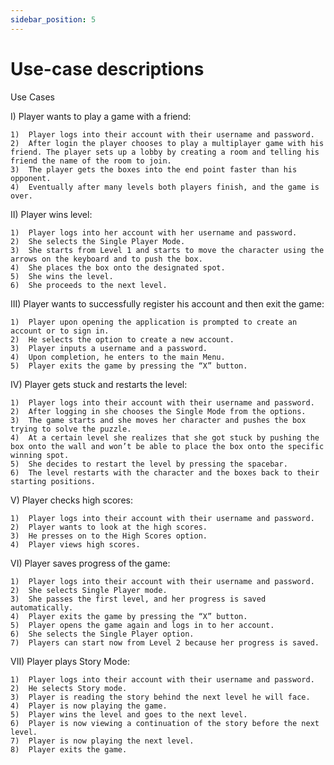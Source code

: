 ```yaml
---
sidebar_position: 5
---
```


# Use-case descriptions
Use Cases

I)	Player wants to play a game with a friend:

    1)	Player logs into their account with their username and password.
    2)	After login the player chooses to play a multiplayer game with his friend. The player sets up a lobby by creating a room and telling his friend the name of the room to join.
    3)	The player gets the boxes into the end point faster than his opponent.
    4)	Eventually after many levels both players finish, and the game is over.

II)	Player wins level:

    1)	Player logs into her account with her username and password.
    2)	She selects the Single Player Mode.
    3)	She starts from Level 1 and starts to move the character using the arrows on the keyboard and to push the box. 
    4)	She places the box onto the designated spot.
    5)	She wins the level.
    6)	She proceeds to the next level.

III)	 Player wants to successfully register his account and then exit the game:

    1)	Player upon opening the application is prompted to create an account or to sign in.
    2)	He selects the option to create a new account.
    3)	Player inputs a username and a password.
    4)	Upon completion, he enters to the main Menu.
    5)	Player exits the game by pressing the “X” button.

IV)	Player gets stuck and restarts the level:

    1)	Player logs into their account with their username and password.
    2)	After logging in she chooses the Single Mode from the options.
    3)	The game starts and she moves her character and pushes the box trying to solve the puzzle.
    4)	At a certain level she realizes that she got stuck by pushing the box onto the wall and won’t be able to place the box onto the specific winning spot.
    5)	She decides to restart the level by pressing the spacebar.
    6)	The level restarts with the character and the boxes back to their starting positions.

V)	Player checks high scores:

    1)	Player logs into their account with their username and password.
    2)	Player wants to look at the high scores.
    3)	He presses on to the High Scores option.
    4)	Player views high scores.


VI)	Player saves progress of the game:

    1)	Player logs into their account with their username and password.
    2)	She selects Single Player mode.
    3)	She passes the first level, and her progress is saved automatically.
    4)	Player exits the game by pressing the “X” button.
    5)	Player opens the game again and logs in to her account.
    6)	She selects the Single Player option.
    7)	Players can start now from Level 2 because her progress is saved.

VII)	Player plays Story Mode:

    1)	Player logs into their account with their username and password.
    2)	He selects Story mode.
    3)	Player is reading the story behind the next level he will face.
    4)	Player is now playing the game.
    5)	Player wins the level and goes to the next level.
    6)	Player is now viewing a continuation of the story before the next level.
    7)	Player is now playing the next level.
    8)	Player exits the game.

